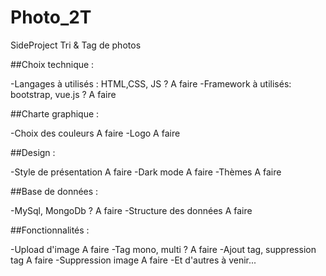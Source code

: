 # Photo_2T
SideProject Tri &amp; Tag de photos


##Choix technique :

-Langages à utilisés : HTML,CSS, JS ? A faire
-Framework à utilisés: bootstrap, vue.js ? A faire

##Charte graphique :

-Choix des couleurs A faire
-Logo A faire

##Design :

-Style de présentation A faire
-Dark mode A faire
-Thèmes A faire

##Base de données :

-MySql, MongoDb ? A faire
-Structure des données A faire

##Fonctionnalités :

-Upload d'image A faire
-Tag mono, multi ? A faire
-Ajout tag, suppression tag A faire
-Suppression image A faire
-Et d'autres à venir...
